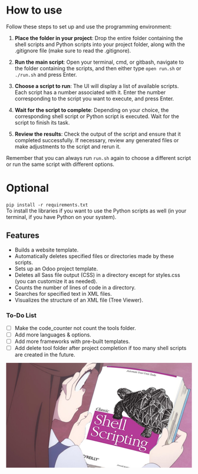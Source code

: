 # How to use

Follow these steps to set up and use the programming environment:

1. **Place the folder in your project**: Drop the entire folder containing the shell scripts and Python scripts into your project folder, along with the .gitignore file (make sure to read the .gitignore).

2. **Run the main script**: Open your terminal, cmd, or gitbash, navigate to the folder containing the scripts, and then either type `open run.sh` or `./run.sh` and press Enter.

3. **Choose a script to run**: The UI will display a list of available scripts. Each script has a number associated with it. Enter the number corresponding to the script you want to execute, and press Enter.

4. **Wait for the script to complete**: Depending on your choice, the corresponding shell script or Python script is executed. Wait for the script to finish its task.

5. **Review the results**: Check the output of the script and ensure that it completed successfully. If necessary, review any generated files or make adjustments to the script and rerun it.

Remember that you can always run `run.sh` again to choose a different script or run the same script with different options.

# Optional

`pip install -r requirements.txt`
<br/>
To install the libraries if you want to use the Python scripts as well (in your terminal, if you have Python on your system).

## Features

- Builds a website template.
- Automatically deletes specified files or directories made by these scripts.
- Sets up an Odoo project template.
- Deletes all Sass file output (CSS) in a directory except for styles.css (you can customize it as needed).
- Counts the number of lines of code in a directory.
- Searches for specified text in XML files.
- Visualizes the structure of an XML file (Tree Viewer).

### To-Do List

- [ ] Make the code_counter not count the tools folder.
- [ ] Add more languages & options.
- [ ] Add more frameworks with pre-built templates.
- [ ] Add delete tool folder after project completion if too many shell scripts are created in the future.

![alt text](/img_for_github/Akko_Kagari_Classic_Shell_Scripting.jpg)
